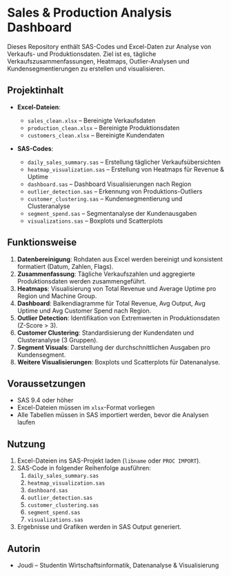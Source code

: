 # Sales & Production Analysis Dashboard

Dieses Repository enthält SAS-Codes und Excel-Daten zur Analyse von Verkaufs- und Produktionsdaten. Ziel ist es, tägliche Verkaufszusammenfassungen, Heatmaps, Outlier-Analysen und Kundensegmentierungen zu erstellen und visualisieren.

## Projektinhalt

- **Excel-Dateien**:
  - `sales_clean.xlsx` – Bereinigte Verkaufsdaten
  - `production_clean.xlsx` – Bereinigte Produktionsdaten
  - `customers_clean.xlsx` – Bereinigte Kundendaten

- **SAS-Codes**:
  - `daily_sales_summary.sas` – Erstellung täglicher Verkaufsübersichten
  - `heatmap_visualization.sas` – Erstellung von Heatmaps für Revenue & Uptime
  - `dashboard.sas` – Dashboard Visualisierungen nach Region
  - `outlier_detection.sas` – Erkennung von Produktions-Outliers
  - `customer_clustering.sas` – Kundensegmentierung und Clusteranalyse
  - `segment_spend.sas` – Segmentanalyse der Kundenausgaben
  - `visualizations.sas` – Boxplots und Scatterplots

## Funktionsweise

1. **Datenbereinigung**: Rohdaten aus Excel werden bereinigt und konsistent formatiert (Datum, Zahlen, Flags).  
2. **Zusammenfassung**: Tägliche Verkaufszahlen und aggregierte Produktionsdaten werden zusammengeführt.  
3. **Heatmaps**: Visualisierung von Total Revenue und Average Uptime pro Region und Machine Group.  
4. **Dashboard**: Balkendiagramme für Total Revenue, Avg Output, Avg Uptime und Avg Customer Spend nach Region.  
5. **Outlier Detection**: Identifikation von Extremwerten in Produktionsdaten (Z-Score > 3).  
6. **Customer Clustering**: Standardisierung der Kundendaten und Clusteranalyse (3 Gruppen).  
7. **Segment Visuals**: Darstellung der durchschnittlichen Ausgaben pro Kundensegment.  
8. **Weitere Visualisierungen**: Boxplots und Scatterplots für Datenanalyse.

## Voraussetzungen

- SAS 9.4 oder höher  
- Excel-Dateien müssen im `xlsx`-Format vorliegen  
- Alle Tabellen müssen in SAS importiert werden, bevor die Analysen laufen

## Nutzung

1. Excel-Dateien ins SAS-Projekt laden (`libname` oder `PROC IMPORT`).  
2. SAS-Code in folgender Reihenfolge ausführen:  
   1. `daily_sales_summary.sas`  
   2. `heatmap_visualization.sas`  
   3. `dashboard.sas`  
   4. `outlier_detection.sas`  
   5. `customer_clustering.sas`  
   6. `segment_spend.sas`  
   7. `visualizations.sas`  
3. Ergebnisse und Grafiken werden in SAS Output generiert.  

## Autorin

- Joudi – Studentin Wirtschaftsinformatik, Datenanalyse & Visualisierung
